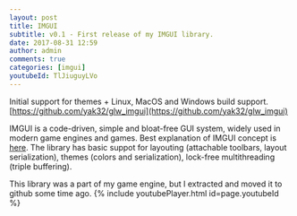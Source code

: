 ```yaml
---
layout: post
title: IMGUI
subtitle: v0.1 - First release of my IMGUI library.
date: 2017-08-31 12:59
author: admin
comments: true
categories: [imgui]
youtubeId: TlJiuguyLVo
---
```

Initial support for themes + Linux, MacOS and Windows build support.
[https://github.com/yak32/glw_imgui](https://github.com/yak32/glw_imgui)

IMGUI is a code-driven, simple and bloat-free GUI system, widely used in modern game engines and games. Best explanation of IMGUI concept is [here](https://www.youtube.com/watch?v=Z1qyvQsjK5Y). The library has basic suppot for layouting (attachable toolbars, layout serialization), themes (colors and serialization), lock-free multithreading (triple buffering).

This library was a part of my game engine, but I extracted and moved it to github some time ago.
{% include youtubePlayer.html id=page.youtubeId %}






